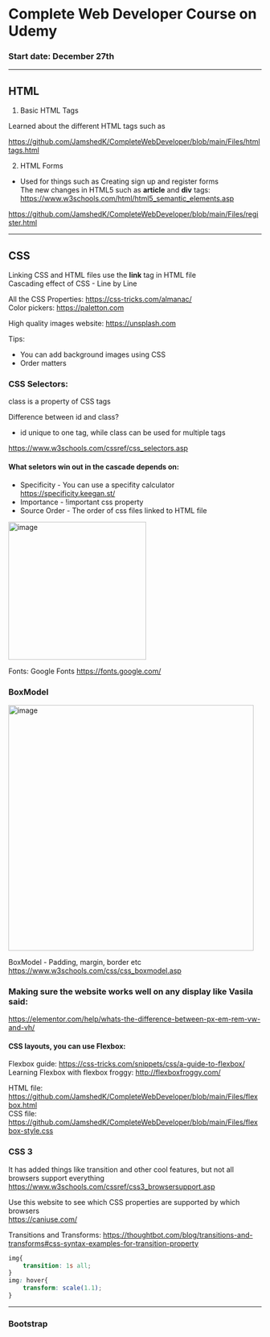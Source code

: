 # Complete Web Developer Course on Udemy

### Start date: December 27th
<hr>

## HTML

1. Basic HTML Tags

Learned about the different HTML tags such as  

https://github.com/JamshedK/CompleteWebDeveloper/blob/main/Files/htmltags.html

2. HTML Forms <br>
- Used for things such as Creating sign up and register forms <br>
The new changes in HTML5 such as **article** and **div** tags: https://www.w3schools.com/html/html5_semantic_elements.asp

https://github.com/JamshedK/CompleteWebDeveloper/blob/main/Files/register.html
<hr>

## CSS
Linking CSS and HTML files use the **link** tag in HTML file <br> 
Cascading effect of CSS - Line by Line

All the CSS Properties: https://css-tricks.com/almanac/ <br>
Color pickers: https://paletton.com

High quality images website: https://unsplash.com 

Tips: 
- You can add background images using CSS 
- Order matters

### CSS Selectors:

class is a property of CSS tags

Difference between id and class? 
- id unique to one tag, while class can be used for multiple tags

https://www.w3schools.com/cssref/css_selectors.asp

#### What seletors win out in the cascade depends on:
- Specificity - You can use a specifity calculator https://specificity.keegan.st/
- Importance - !important css property 
- Source Order - The order of css files linked to HTML file 

<img width="274" alt="image" src="https://user-images.githubusercontent.com/47409663/147626255-6634da2f-bb3c-4310-bab8-c57d3291bbdf.png">

Fonts: Google Fonts https://fonts.google.com/

### BoxModel
<img width="488" alt="image" src="https://user-images.githubusercontent.com/47409663/147626995-fc14a5db-198d-4e12-b77f-e794bb075a6c.png">

BoxModel - Padding, margin, border etc <br>
https://www.w3schools.com/css/css_boxmodel.asp

### Making sure the website works well on any display like Vasila said: <br>
https://elementor.com/help/whats-the-difference-between-px-em-rem-vw-and-vh/

#### CSS layouts, you can use Flexbox: 
Flexbox guide: https://css-tricks.com/snippets/css/a-guide-to-flexbox/ <br>
Learning Flexbox with flexbox froggy: http://flexboxfroggy.com/

HTML file: https://github.com/JamshedK/CompleteWebDeveloper/blob/main/Files/flexbox.html <br>
CSS file: https://github.com/JamshedK/CompleteWebDeveloper/blob/main/Files/flexbox-style.css <br>

### CSS 3
It has added things like transition and other cool features, but not all browsers support everything <br>
https://www.w3schools.com/cssref/css3_browsersupport.asp

Use this website to see which CSS properties are supported by which browsers <br>
https://caniuse.com/

Transitions and Transforms: https://thoughtbot.com/blog/transitions-and-transforms#css-syntax-examples-for-transition-property
``` CSS
img{
	transition: 1s all;
}
img: hover{
	transform: scale(1.1);
}
```
<hr>

### Bootstrap
